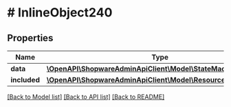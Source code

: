 # # InlineObject240

## Properties

Name | Type | Description | Notes
------------ | ------------- | ------------- | -------------
**data** | [**\OpenAPI\ShopwareAdminApiClient\Model\StateMachineTransition**](StateMachineTransition.md) |  | [optional]
**included** | [**\OpenAPI\ShopwareAdminApiClient\Model\Resource[]**](Resource.md) |  | [optional]

[[Back to Model list]](../../README.md#models) [[Back to API list]](../../README.md#endpoints) [[Back to README]](../../README.md)
